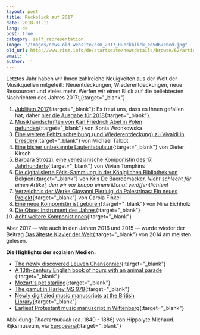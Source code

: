 ```yaml
---
layout: post
title: Rückblick auf 2017
date: 2018-01-11
lang: de
post: true
category: self_representation
image: "/images/news-old-website/csm_2017_Rueckblick_ed5d67ebed.jpg"
old_url: http://www.rism.info/de/startseite/newsdetails/browse/62/article/64/looking-back-on-2017.html
email: ''
author: ''
---
```



Letztes Jahr haben wir Ihnen zahlreiche Neuigkeiten aus der Welt der Musikquellen mitgeteilt: Neuentdeckungen, Wiederentdeckungen, neue Ressourcen und vieles mehr. Werfen wir einen Blick auf die beliebtesten Nachrichten des Jahres 2017:[
](/self_representation/2017/01/10/musical-anniversaries-in-2017.html){:target="_blank"}

1. [Jubliäen 2017](/self_representation/2017/01/10/musical-anniversaries-in-2017.html){:target="_blank"}: Es freut uns, dass es Ihnen gefallen hat, daher [hier die Ausgabe für 2018](/self_representation/2018/01/08/musical-anniversaries-in-2018.html){:target="_blank"}.
2. [Musikhandschriften von Karl Friedrich Abel in Polen gefunden](/rediscovered/2017/01/19/karl-friedrich-abel-manuscripts-found-in-poland.html){:target="_blank"} von Sonia Wronkowska
3. [Eine weitere Fehlzuschreibung (und Wiederentdeckung) zu Vivaldi in Dresden](/rediscovered/2017/04/25/yet-another-misattributed-and-rediscovered-vivaldi.html){:target="_blank"} von Michael Talbot
4. [Eine bisher unbekannte Lautentabulatur](/rediscovered/2017/01/27/a-previously-unknown-lute-tablature.html){:target="_blank"} von Dieter Kirsch
5. [Barbara Strozzi: eine venezianische Komponistin des 17. Jahrhunderts](/self_representation/2017/07/03/barbara-strozzi-a-woman-composer-in-17thcentury.html){:target="_blank"} von Vivian Tompkins
6. [Die digitalisierte Fétis-Sammlung in der Königlichen Bibliothek von Belgien](/electronic_resources/2017/12/18/the-digitized-fétis-collection-at-the-royal.html){:target="_blank"} von Kris De Baerdemacker. _Nicht schlecht für einen Artikel, den wir vor knapp einem Monat veröffentlichten!_
7. [Verzeichnis der Werke Giovanni Pierluigi da Palestrinas: Ein neues Projekt](/press_reviews/2017/02/02/catalog-of-the-works-of-giovanni-pierluigi-da.html){:target="_blank"} von Carola Finkel
8. [Eine neue Komponistin ist geboren](/rediscovered/2017/01/30/a-new-woman-composer-is-born.html){:target="_blank"} von Nina Eichholz
9. [Die Oboe: Instrument des Jahres](/events/2017/10/02/the-oboe-instrument-of-the-year.html){:target="_blank"}
10. [Acht weitere Komponistinnen](/self_representation/2017/06/29/eight-more-women-composers.html){:target="_blank"}

Aber 2017 — wie auch in den Jahren 2016 und 2015 — wurde wieder der Beitrag [Das älteste Klavier der Welt](/rediscovered/2014/05/28/listen-to-the-worlds-oldest-piano.html){:target="_blank"} von 2014 am meisten gelesen.

**Die Highlights der sozialen Medien:**

- [The newly discovered Leuven Chansonnier](http://www.standaard.be/cnt/dmf20170424_02848707){:target="_blank"}
- [A 13th-century English book of hours with an animal parade
](http://publicdomainreview.org/collections/music-in-the-margins-the-funeral-of-reynard-the-fox-13th-century/){:target="_blank"}
- [Mozart's pet starling](http://www.wbur.org/hereandnow/2017/04/13/mozarts-starling){:target="_blank"}
- [The gamut in Harley MS 978](http://www.bl.uk/manuscripts/Viewer.aspx?ref=harley_ms_978_f014r){:target="_blank"}
- [Newly digitizied music manuscripts at the British Library](http://blogs.bl.uk/music/2017/07/digitised-music-manuscripts-summer-2017.html){:target="_blank"}
- [Earliest Protestant music manuscript in Wittenberg](https://www.ub.uni-leipzig.de/ueber-uns/pressemitteilungen/2017-10-05/){:target="_blank"}



Abbildung: _Theaterpubliek_ (ca. 1840 - 1886) von Hippolyte Michaud. Rijksmuseum, via [Europeana](http://europeana.eu/portal/record/90402/SK_A_1745.html){:target="_blank"}



<script type="text/javascript">var switchTo5x=true;</script><script type="text/javascript" src="http://w.sharethis.com/button/buttons.js"></script><script type="text/javascript">stLight.options({publisher: "9b601438-1ce1-49d8-bfd7-9cff5df54c17", doNotHash: false, doNotCopy: false, hashAddressBar: false});</script>